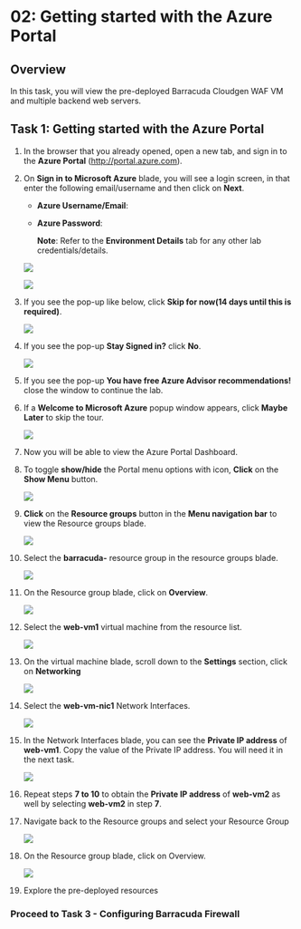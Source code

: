 # 02: Getting started with the Azure Portal

## Overview

In this task, you will view the pre-deployed Barracuda Cloudgen WAF VM and multiple backend web servers. 

## Task 1: Getting started with the Azure Portal

1. In the browser that you already opened, open a new tab, and sign in to the **Azure Portal** (<http://portal.azure.com>).

1. On **Sign in to Microsoft Azure** blade, you will see a login screen, in that enter the following email/username and then click on **Next**.  

   * **Azure Username/Email**:  <inject key="AzureAdUserEmail"></inject> 
   * **Azure Password**:  <inject key="AzureAdUserPassword"></inject>

        **Note**: Refer to the **Environment Details** tab for any other lab credentials/details.
        
    ![](../images/image-004.jpg)
  
    ![](../images/image-005.jpg)
  
1. If you see the pop-up like below, click **Skip for now(14 days until this is required)**.

    ![](../images/image004.png)

1. If you see the pop-up **Stay Signed in?** click **No**.

    ![](../images/image-006.jpg)

1. If you see the pop-up **You have free Azure Advisor recommendations!** close the window to continue the lab. 

1. If a **Welcome to Microsoft Azure** popup window appears, click **Maybe Later** to skip the tour.

    ![](../images/image-007.jpg)

1. Now you will be able to view the Azure Portal Dashboard.

1. To toggle **show/hide** the Portal menu options with icon, **Click** on the **Show Menu** button.

      ![](../images/Picture1.png)

1. **Click** on the **Resource groups** button in the **Menu navigation bar** to view the Resource groups blade.
 
      ![](../images/Picture2.jpg)

1. Select the **barracuda-<inject key="DeploymentID"></inject>** resource group in the resource groups blade.

      ![](../images/image-904.jpg)
 
1. On the Resource group blade, click on **Overview**.

      ![](../images/image-905.jpg)

1. Select the **web-vm1** virtual machine from the resource list.

      ![](../images/Picture10.jpg)
 
1. On the virtual machine blade, scroll down to the **Settings** section, click on **Networking**

      ![](../images/Picture11.png)

1. Select the **web-vm-nic1** Network Interfaces.

      ![](../images/Picture12.jpg)
 
1. In the Network Interfaces blade, you can see the **Private IP address** of **web-vm1**. Copy the value of the Private IP address. You will need it in the next task.

      ![](../images/Picture13.jpg)

1. Repeat steps **7 to 10** to obtain the **Private IP address** of **web-vm2** as well by selecting **web-vm2** in step **7**.

1. Navigate back to the Resource groups and select your Resource Group

      ![](../images/image-906.jpg)
    
1. On the Resource group blade, click on Overview.

      ![](../images/image-905.jpg)

1. Explore the pre-deployed resources
   
### Proceed to Task 3 - Configuring Barracuda Firewall 
